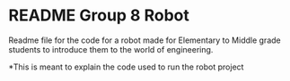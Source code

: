 # README Group 8 Robot

Readme file for the code for a robot made for Elementary to Middle grade students to introduce them to the world of engineering.

*This is meant to explain the code used to run the robot project


